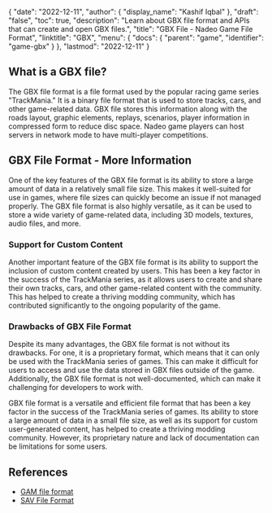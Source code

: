 {
  "date": "2022-12-11",
  "author": {
    "display_name": "Kashif Iqbal"
  },
  "draft": "false",
  "toc": true,
  "description": "Learn about GBX file format and APIs that can create and open GBX files.",
  "title": "GBX File - Nadeo Game File Format",
  "linktitle": "GBX",
  "menu": {
    "docs": {
      "parent": "game",
      "identifier": "game-gbx"
    }
  },
  "lastmod": "2022-12-11"
}

## What is a GBX file?

The GBX file format is a file format used by the popular racing game series "TrackMania." It is a binary file format that is used to store tracks, cars, and other game-related data. GBX file stores this information along with the roads layout, graphic elements, replays, scenarios, player information in compressed form to reduce disc space. Nadeo game players can host servers in network mode to have multi-player competitions.

## GBX File Format - More Information

One of the key features of the GBX file format is its ability to store a large amount of data in a relatively small file size. This makes it well-suited for use in games, where file sizes can quickly become an issue if not managed properly. The GBX file format is also highly versatile, as it can be used to store a wide variety of game-related data, including 3D models, textures, audio files, and more.

### Support for Custom Content

Another important feature of the GBX file format is its ability to support the inclusion of custom content created by users. This has been a key factor in the success of the TrackMania series, as it allows users to create and share their own tracks, cars, and other game-related content with the community. This has helped to create a thriving modding community, which has contributed significantly to the ongoing popularity of the game.

### Drawbacks of GBX File Format

Despite its many advantages, the GBX file format is not without its drawbacks. For one, it is a proprietary format, which means that it can only be used with the TrackMania series of games. This can make it difficult for users to access and use the data stored in GBX files outside of the game. Additionally, the GBX file format is not well-documented, which can make it challenging for developers to work with.

GBX file format is a versatile and efficient file format that has been a key factor in the success of the TrackMania series of games. Its ability to store a large amount of data in a small file size, as well as its support for custom user-generated content, has helped to create a thriving modding community. However, its proprietary nature and lack of documentation can be limitations for some users.

## References

* [GAM file format](https://gibberlings3.github.io/iesdp/file_formats/ie_formats/gam_v2.0.htm#GAMEV2_0_Stored)
* [SAV File Format](/game/sav/)
